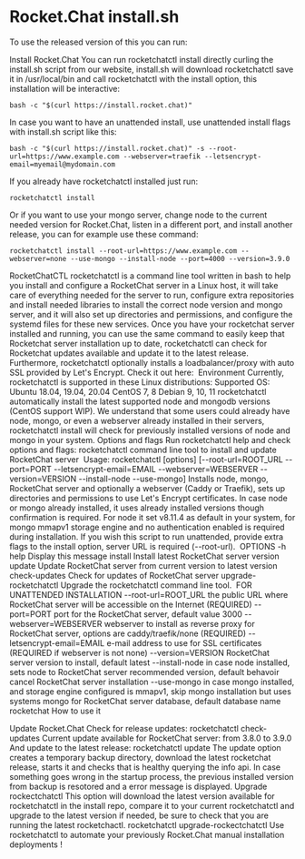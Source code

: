 # Rocket.Chat install.sh

To use the released version of this you can run:

Install Rocket.Chat
You can run rocketchatctl install directly curling the install.sh script from our website, install.sh will download rocketchatctl save it in /usr/local/bin and call rocketchatctl with the install option, this installation will be interactive:
```
bash -c "$(curl https://install.rocket.chat)"
```

In case you want to have an unattended install, use unattended install flags with install.sh script like this:
```
bash -c "$(curl https://install.rocket.chat)" -s --root-url=https://www.example.com --webserver=traefik --letsencrypt-email=myemail@mydomain.com
```

If you already have rocketchatctl installed just run:
```
rocketchatctl install
```

Or if you want to use your mongo server, change node to the current needed version for Rocket.Chat, listen in a different port, and install another release, you can for example use these command:
```
rocketchatctl install --root-url=https://www.example.com --webserver=none --use-mongo --install-node --port=4000 --version=3.9.0
```


RocketChatCTL
rocketchatctl is a command line tool written in bash to help you install and configure a RocketChat server in a Linux host, it will take care of everything needed for the server to run, configure extra repositories and install needed libraries to install the correct node version and mongo server, and it will also set up directories and permissions, and configure the systemd files for these new services.
Once you have your rocketchat server installed and running, you can use the same command to easily keep that Rocketchat server installation up to date, rocketchatctl can check for Rocketchat updates available and update it to the latest release.
Furthermore, rocketchatctl optionally installs a loadbalancer/proxy with auto SSL provided by Let's Encrypt.
Check it out here: ​
Environment
Currently, rocketchatctl is supported in these Linux distributions:
Supported OS:
Ubuntu 18.04, 19.04, 20.04
CentOS 7, 8
Debian 9, 10, 11
rocketchatctl automatically install the latest supported node and mongodb versions (CentOS support WIP).
We understand that some users could already have node, mongo, or even a webserver already installed in their servers, rocketchatctl install will check for previously installed versions of node and mongo in your system.
Options and flags
Run rocketchatctl help and check options and flags:
rocketchatctl command line tool to install and update RocketChat server
​
Usage: rocketchatctl [options] [--root-url=ROOT_URL --port=PORT --letsencrypt-email=EMAIL --webserver=WEBSERVER  --version=VERSION --install-node --use-mongo]
Installs node, mongo, RocketChat server and optionally a webserver (Caddy or Traefik), sets up directories and permissions to use Let's Encrypt certificates.
In case node or mongo already installed, it uses already installed versions though confirmation is required.
For node it set v8.11.4 as default in your system, for mongo mmapv1 storage engine and no authentication enabled is required during installation.
If you wish this script to run unattended, provide extra flags to the install option, server URL is required (--root-url).
​
OPTIONS
  -h help                   Display this message
  install                   Install latest RocketChat server version
  update                    Update RocketChat server from current version to latest version
  check-updates             Check for updates of RocketChat server
  upgrade-rocketchatctl     Upgrade the rocketchatctl command line tool.
​
FOR UNATTENDED INSTALLATION
  --root-url=ROOT_URL       the public URL where RocketChat server will be accessible on the Internet (REQUIRED)
  --port=PORT               port for the RocketChat server, default value 3000
  --webserver=WEBSERVER     webserver to install as reverse proxy for RocketChat server, options are caddy/traefik/none (REQUIRED)
  --letsencrypt-email=EMAIL e-mail address to use for SSL certificates (REQUIRED if webserver is not none)
  --version=VERSION         RocketChat server version to install, default latest
  --install-node            in case node installed, sets node to RocketChat server recommended version, default behavoir cancel RocketChat server installation
  --use-mongo               in case mongo installed, and storage engine configured is mmapv1, skip mongo installation but uses systems mongo for RocketChat server database, default database name rocketchat
How to use it

Update Rocket.Chat
Check for release updates:
rocketchatctl check-updates
Current update available for RocketChat server: from 3.8.0 to 3.9.0
And update to the latest release:
rocketchatctl update
The update option creates a temporary backup directory, download the latest rocketchat release, starts it and checks that is healthy querying the info api. In case something goes wrong in the startup process, the previous installed version from backup is resotored and a error message is displayed.
Upgrade rockectchatctl
This option will download the latest version available for rocketchatctl in the install repo, compare it to your current rocketchatctl and upgrade to the latest version if needed, be sure to check that you are running the latest rocketchactl.
rocketchatctl upgrade-rockectchatctl
Use rocketchatctl to automate your previously Rocket.Chat manual installation deployments !
